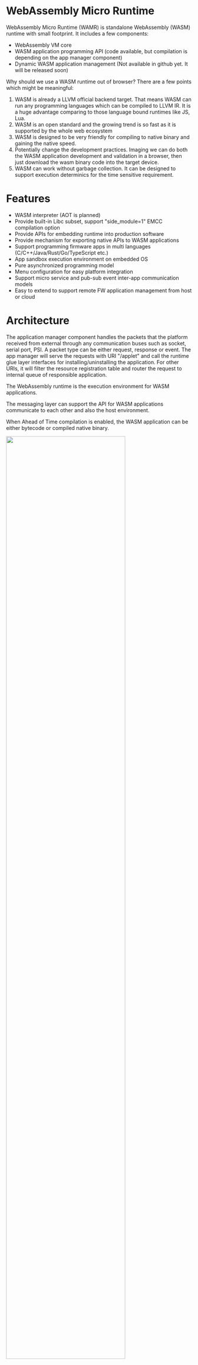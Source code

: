 WebAssembly Micro Runtime
=========================
WebAssembly Micro Runtime (WAMR) is standalone WebAssembly (WASM) runtime with small footprint. It includes a few components:
- WebAssembly VM core
- WASM application programming API (code available, but compilation is depending on the app manager component)
- Dynamic WASM application management (Not available in github yet. It will be released soon)

Why should we use a WASM runtime out of browser? There are a few points which might be meaningful:
1.	WASM is already a LLVM official backend target. That means WASM can run any programming languages which can be compiled to LLVM IR. It is a huge advantage comparing to those language bound runtimes like JS, Lua.
2.	WASM is an open standard and the growing trend is so fast as it is supported by the whole web ecosystem
3.	WASM is designed to be very friendly for compiling to native binary and gaining the native speed.
4.	Potentially change the development practices. Imaging we can do both the WASM application development and validation in a browser, then just download the wasm binary code into the target device.
5.	WASM can work without garbage collection. It can be designed to support execution determinics for the time sensitive requirement.


Features
=========================
- WASM interpreter (AOT is planned)
- Provide built-in Libc subset, support "side_module=1" EMCC compilation option
- Provide APIs for embedding runtime into production software
- Provide mechanism for exporting native APIs to WASM applications
- Support programming firmware apps in multi languages (C/C++/Java/Rust/Go/TypeScript etc.)
- App sandbox execution environment on embedded OS
- Pure asynchronized programming model
- Menu configuration for easy platform integration
- Support micro service and pub-sub event inter-app communication models
- Easy to extend to support remote FW application management from host or cloud

Architecture
=========================
The application manager component handles the packets that the platform received from external through any communication buses such as socket, serial port, PSI. A packet type can be either request, response or event. The app manager will serve the requests with URI "/applet" and call the runtime glue layer interfaces for installing/uninstalling the application. For other URIs, it will filter the resource registration table and router the request to internal queue of responsible application.

The WebAssembly runtime is the execution environment for WASM applications. 

The messaging layer can support the API for WASM applications communicate to each other and also the host environment.

When Ahead of Time compilation is enabled, the WASM application can be either bytecode or compiled native binary. 

<img src="./doc/pics/architecture.PNG" width="80%" height="80%">

  

Build WAMR Core
=========================
Please follow below instructions to build WAMR core on different platforms.

Linux
-------------------------
Firstly please install library dependencies of lib gcc.
Use below installation commands for Ubuntu Linux: 
``` Bash
sudo apt install lib32gcc-5-dev
sudo apt-get install g++-multilib
```
After installing dependencies, build the source code:
``` Bash
cd core/iwasm/products/linux/
mkdir build
cd build
cmake ..
make
```
Zephyr
-------------------------
You need download Zephyr source code first and embedded WAMR into it.
``` Bash
git clone https://github.com/zephyrproject-rtos/zephyr.git
cd zephyr/samples/
cp -a <iwasm_dir>/products/zephyr/simple .
cd simple
ln -s <iwam_dir> iwasm
ln -s <shared_lib_dir> shared-lib
mkdir build && cd build
source ../../../zephyr-env.sh
cmake -GNinja -DBOARD=qemu_x86 ..
ninja
```

Build WASM app
=========================
A popular method to build out WASM binary is to use ```emcc```. 
Assuming you are using Linux. Please install emcc from Emscripten EMSDK following below steps:
```
git clone https://github.com/emscripten-core/emsdk.git
emsdk install latest
emsdk activate latest
```
add ```./emsdk_env.sh``` into path to ease future use, or source it everytime.
Emscripten website provides other installtion method beyond Linux.

todo: user should copy the app-libs folder into project and include and build.

You can write a simple ```test.c```as the first sample.
``` C
#include <stdio.h>
#include <stdlib.h>

int main(int argc, char **argv)
{
  char *buf;

  printf("Hello world!\n");

  buf = malloc(1024);
  if (!buf) {
    printf("malloc buf failed\n");
    return -1;
  }

  printf("buf ptr: %p\n", buf);

  sprintf(buf, "%s", "1234\n");
  printf("buf: %s", buf);

  free(buf);
  return 0;
}
```
Use below emcc commmand to build the WASM C source code into WASM binary.
``` Bash
emcc -g -O3 *.c -s WASM=1 -s SIDE_MODULE=1 -s ASSERTIONS=1 -s STACK_OVERFLOW_CHECK=2 \
                -s TOTAL_MEMORY=65536 -s TOTAL_STACK=4096 -o test.wasm
```
You will get ```test.wasm``` which is the WASM app binary.

Run WASM app
========================
Assume you are using Linux, the command to run the test.wasm is 
``` Bash
cd iwasm/products/linux/bin
./iwasm test.wasm
```
You will get output:
```
Hello world!
buf ptr: 0x000101ac
buf: 1234
```
If you would like to run test app on Zephyr, we have embedded test sample into its OS image. You need to execute 
```
ninja run
```

Embed WAMR into software production
=====================================
WAMR can be built into a standalone executable which takes WASM application file name as input, and then execute it. To use it in the embedded environment, you should embed WAMR into your own software product. WASM provides a set of APIs for embedders code to load WASM module, instansiate module and invoke WASM function from native call.

<img src="./doc/pics/embed.PNG" width="60%" height="60%">


A typical WAMR APIs usage is as below:
``` C
  wasm_module_t module;
  wasm_module_inst_t inst;
  wasm_function_inst_t func;
  wasm_exec_env_t env;
  wasm_runtime_init();
  module = wasm_runtime_load(buffer, size, err, err_size);
  inst = wasm_runtime_instantiate(module, 0, err, err_size);
  func = wasm_runtime_lookup_function(inst, "fib", "(i32i32");
  env = wasm_runtime_create_exec_env(stack_size);

  if (!wasm_runtime_call_wasm(inst, env, func, 1, argv_buf) ) {
          wasm_runtime_clear_exception(inst);
    }

  wasm_runtime_destory_exec_env(env);
  wasm_runtime_deinstantiate(inst);
  wasm_runtime_unload(module);
  wasm_runtime_destroy();
```


WASM application library 
========================
In general, there are 3 kinds of APIs for programming the WASM application:
- Built-in APIs: WAMR has already provided a minimal API set for developers. 
- 3rd party APIs: Programmer can download include any 3rd party C source code, and added into their own WASM app source tree.
- Platform native APIs: WAMR provides a mechanism to export the native API to the WASM applications.


Built-in application library
---------------
Built-in APIs include Libc APIs, Base library, Extension library reference.

**Libc APIs**<br/>
It is the minimal Libc APIs like memory allocation and string copy etc.
The header files is ```lib/app-libs/libc/lib-base.h```. The API set is listed as below:
``` C
void *malloc(size_t size);
void *calloc(size_t n, size_t size);
void free(void *ptr);
int memcmp(const void *s1, const void *s2, size_t n);
void *memcpy(void *dest, const void *src, size_t n);
void *memmove(void *dest, const void *src, size_t n);
void *memset(void *s, int c, size_t n);
int putchar(int c);
int snprintf(char *str, size_t size, const char *format, ...);
int sprintf(char *str, const char *format, ...);
char *strchr(const char *s, int c);
int strcmp(const char *s1, const char *s2);
char *strcpy(char *dest, const char *src);
size_t strlen(const char *s);
int strncmp(const char * str1, const char * str2, size_t n);
char *strncpy(char *dest, const char *src, unsigned long n);
```

**Base library**<br/>
The basic support for communication, timers etc is already available. You can refer to the header files ```lib/app-libs/base/wasm-app.h``` which contains the definitions for request and response APIs, event pub/sub APIs and timer APIs. Please be noted that these APIs require the native implementations.
The API set is listed as below:
``` C
typedef void(*request_handler_f)(request_t *) ;
typedef void(*response_handler_f)(response_t *, void *) ;

// Request APIs
bool api_register_resource_handler(const char *url, request_handler_f);
void api_send_request(request_t * request, response_handler_f response_handler, void * user_data);
void api_response_send(response_t *response);

// event AP
bool api_publish_event(const char *url,  int fmt, void *payload,  int payload_len);
bool api_subscribe_event(const char * url, request_handler_f handler);

struct user_timer;
typedef struct user_timer * user_timer_t;

// Timer APIs
user_timer_t api_timer_create(int interval, bool is_period, bool auto_start, void(*on_user_timer_update)(user_timer_t
));
void api_timer_cancel(user_timer_t timer);
void api_timer_restart(user_timer_t timer, int interval);
```

**Library extension reference**<br/>
Currently we provide the sensor APIs as one library extension sample. In the header file ```lib/app-libs/extension/sensor/sensor.h```, the API set is defined as below:
``` C
sensor_t sensor_open(const char* name, int index,
                                     void(*on_sensor_event)(sensor_t, attr_container_t *, void *),
                                     void *user_data);
bool sensor_config(sensor_t sensor, int interval, int bit_cfg, int delay);
bool sensor_config_with_attr_container(sensor_t sensor, attr_container_t *cfg);
bool sensor_close(sensor_t sensor);
```

The mechanism of exporting Native API to WASM application
=======================================================

The basic working flow for WASM application calling into the native API is described as following diagram.
<img src="./doc/pics/extend_library.PNG" width="60%" height="60%">


WAMR provides the macro `EXPORT_WASM_API` to enable users to export native API to WASM application. WAMR implemented a base API for timer and messaging by using `EXPORT_WASM_API`. They can be reference point of extending your own library.
``` C
static NativeSymbol extended_native_symbol_defs[] = {
  EXPORT_WASM_API(wasm_register_resource),
  EXPORT_WASM_API(wasm_response_send),
  EXPORT_WASM_API(wasm_post_request),
  EXPORT_WASM_API(wasm_sub_event),
  EXPORT_WASM_API(wasm_create_timer),
  EXPORT_WASM_API(wasm_timer_set_interval),
  EXPORT_WASM_API(wasm_timer_cancel),
  EXPORT_WASM_API(wasm_timer_restart)
};
```


![#f03c15](https://placehold.it/15/f03c15/000000?text=+) **Security attention:** The WebAssembly application is supposed to access its own memory space, the integrator should carefully design the native function to ensure the memory safe. The native API to be exporte to WASM application must follow the rules:
- Only use 32 bits number for parameters
- Don’t passing data structure pointer (do data serialization instead)
- Do the pointer address conversion in native API
- Don’t passing function pointer as callback

Below is a sample of library extension. All invoke across WASM world and native world must be serialized and de-serialized, and native world must do boundary check for every incoming address from WASM world.

<img src="./doc/pics/safe.PNG" width="100%" height="100%">

Exporting native API steps
==========================

WAMR implemented a framework for developers to export APIs. The procedure to expose the platform APIs in three steps:

**Step 1. Create a header file**<br/>
Declare the APIs for WASM application source project to include.

**Step 2. Create a source file**<br/>
Export the platform APIs, for example in ``` products/linux/ext-lib-export.c ```
``` C
#include "lib-export.h"

static NativeSymbol extended_native_symbol_defs[] =
{
};

#include "ext-lib-export.h"
```

**Step 3. Register new APIs**<br/>
Use macro EXPORT_WASM_API and EXPORT_WASM_API2 to add exported APIs into the array of ```extended_native_symbol_defs```.
The pre-defined MACRO `EXPORT_WASM_API` should be used to declare a function export:
``` c
#define EXPORT_WASM_API(symbol)  {#symbol, symbol}
```

Below code example shows how to extend the library to support `customized()`:
``` C
//lib-export-impl.c
void customized()
{
   // your code
}


// lib-export-dec.h
#ifndef _LIB_EXPORT_DEC_H_
#define _LIB_EXPORT_DEC_H_
#ifdef __cplusplus
extern "C" {
#endif

void customized();

#ifdef __cplusplus
}
#endif
#endif


// ext-lib-export.c
#include "lib-export.h"
#include "lib-export-dec.h"

static NativeSymbol extended_native_symbol_defs[] =
{
  EXPORT_WASM_API(customized)
};

#include "ext-lib-export.h"
```
Use extended library
------------------------
In the application source project, it includes the WAMR built-in APIs header file and platform extension header files.
Assume the board vendor extend the library which added a API called customized(). The WASM application would be like this:
``` C
#include <stdio.h>
#include "lib-export-dec.h" // provided by platform vendor

int main(int argc, char **argv)
{
  int I;
  char *buf = “abcd”;
  customized();                   // customized API provided by platform vendor
  return i;
}
```

Coming soon...
========================
We are preparing the open source for application manager and related cool samples like inter-application communication, application life cycle management, 2D graphic demo and more. You will get updated soon.

Submit issues and request
=========================
[Click here to submit. Your feedback is always welcome!](https://github.com/intel/wasm-micro-runtime/issues/new)

